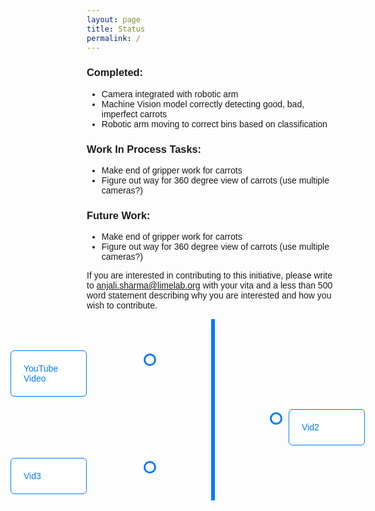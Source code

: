 ```yaml
---
layout: page
title: Status
permalink: /
---
```


### Completed:
- Camera integrated with robotic arm
- Machine Vision model correctly detecting good, bad, imperfect carrots
- Robotic arm moving to correct bins based on classification

### Work In Process Tasks:
- Make end of gripper work for carrots
- Figure out way for 360 degree view of carrots (use multiple cameras?)

### Future Work:
- Make end of gripper work for carrots
- Figure out way for 360 degree view of carrots (use multiple cameras?)

If you are interested in contributing to this initiative, please write to anjali.sharma@limelab.org with your vita and a less than 500 word statement describing why you are interested and how you wish to contribute.

<!-- Timeline section starts here -->
<div class="timeline">
    <!-- Event 1 -->
    <div class="container left">
        <div class="circle"></div>
        <div class="tooltip">YouTube Video</div>
        <div class="content">
            <a href="https://youtu.be/nLxlBb88Mvs?feature=shared" target="_blank">YouTube Video</a>
        </div>
    </div>
    <!-- Event 2 -->
    <div class="container right">
        <div class="circle"></div>
        <div class="tooltip">PDF Document</div>
        <div class="content">
            <a href="https://youtu.be/nLxlBb88Mvs?feature=shared" target="_blank">Vid2</a>
        </div>
    </div>
    <!-- Event 3 -->
    <div class="container left">
        <div class="circle"></div>
        <div class="tooltip">External Website</div>
        <div class="content">
            <a href="https://youtu.be/nLxlBb88Mvs?feature=shared" target="_blank">Vid3</a>
        </div>
    </div>
</div>

<!-- CSS styles for the timeline -->
<style>
    * {
        box-sizing: border-box;
    }

    body {
        font-family: Arial, sans-serif;
    }

    .timeline {
        position: relative;
        max-width: 800px;
        margin: 0 auto;
        padding-top: 40px;
    }

    /* Create the vertical line */
    .timeline::after {
        content: '';
        position: absolute;
        width: 6px;
        background-color: #007bff;
        top: 0;
        bottom: 0;
        left: 50%;
        margin-left: -3px;
    }

    /* Timeline event container */
    .container {
        padding: 10px 40px;
        position: relative;
        background-color: inherit;
        width: 50%;
    }

    /* Place the containers to the left and right */
    .left {
        left: 0;
    }

    .right {
        left: 50%;
    }

    /* Add circles for the timeline events */
    .circle {
        position: absolute;
        top: 15px;
        left: 50%;
        transform: translateX(-50%);
        width: 20px;
        height: 20px;
        background-color: white;
        border: 3px solid #007bff;
        border-radius: 50%;
        z-index: 1;
    }

    /* Timeline event content */
    .content {
        padding: 20px;
        background-color: white;
        position: relative;
        border-radius: 6px;
        border: 1px solid #007bff;
    }

    .left .content {
        left: calc(-100% - 40px);
    }

    .right .content {
        left: calc(50% + 20px);
    }

    /* Hover effect */
    .tooltip {
        position: absolute;
        display: none;
        top: -50px;
        left: 50%;
        transform: translateX(-50%);
        padding: 10px;
        background-color: #333;
        color: #fff;
        font-size: 12px;
        border-radius: 5px;
    }

    .circle:hover + .tooltip {
        display: block;
    }

    /* Hyperlink style */
    .circle:hover {
        background-color: #007bff;
    }

    .content a {
        text-decoration: none;
        color: #007bff;
    }
</style>
